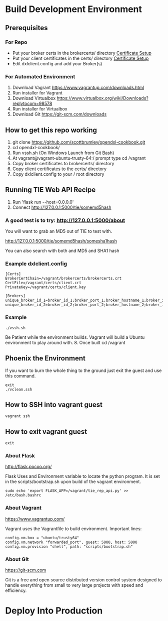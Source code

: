 # Build Development Environment

## Prerequisites

### For Repo
* Put your broker certs in the brokercerts/ directory [Certificate Setup](./cert_setup.md)
* Put your client certificates in the certs/ directory [Certificate Setup](./cert_setup.md)
* Edit dxlclient.config and add your Broker(s)

### For Automated Environment
1. Download Vagrant https://www.vagrantup.com/downloads.html
2. Run installer for Vagrant
3. Download Virtualbox https://www.virtualbox.org/wiki/Downloads?replytocom=98578
4. Run installer for Virtualbox
3. Download Git https://git-scm.com/downloads


## How to get this repo working

1. git clone https://github.com/scottbrumley/opendxl-cookbook.git
2. cd opendxl-cookbook/
3. Run vssh.sh (On Windows Launch from Git Bash)
4. At vagrant@vagrant-ubuntu-trusty-64:/ prompt type cd /vagrant
5. Copy broker certificates to brokercerts/ directory
6. Copy client certificates to the certs/ directory
7. Copy dxlclient.config to your / root directory

## Running TIE Web API Recipe
1. Run 'flask run --host=0.0.0.0'
2. Connect http://127.0.0.1:5000/tie/somemd5hash

### A good test is to try: http://127.0.0.1:5000/about

You will want to grab an MD5 out of TIE to test with.  

http://127.0.0.1:5000/tie/somemd5hash/somesha1hash

You can also search with both and MD5 and SHA1 hash

### Example dxlclient.config
```
[Certs]
BrokerCertChain=/vagrant/brokercerts/brokercerts.crt
CertFile=/vagrant/certs/client.crt
PrivateKey=/vagrant/certs/client.key

[Brokers]
unique_broker_id_1=broker_id_1;broker_port_1;broker_hostname_1;broker_ip_1
unique_broker_id_2=broker_id_2;broker_port_2;broker_hostname_2;broker_ip_2
```

### Example
```
./vssh.sh
```


Be Patient while the environment builds.  Vagrant will build a Ubuntu environment to play around with.
8. Once built cd /vagrant

## Phoenix the Environment
If you want to burn the whole thing to the ground just exit the guest and use this command.
```
exit
./vclean.ssh
```

## How to SSH into vagrant guest
```
vagrant ssh
```

## How to exit vagrant guest
```
exit
```

### About Flask
  http://flask.pocoo.org/
 
Flask Uses and Environment variable to locate the python program.  It is set in the scripts/bootstrap.sh upon build of the vagrant environment.
  ```
  sudo echo 'export FLASK_APP=/vagrant/tie_rep_api.py' >> /etc/bash.bashrc
  ```

### About Vagrant
https://www.vagrantup.com/

Vagrant uses the Vagrantfile to build environment.  Important lines:
```
config.vm.box = "ubuntu/trusty64"
config.vm.network "forwarded_port", guest: 5000, host: 5000
config.vm.provision "shell", path: "scripts/bootstrap.sh"
```

### About Git
https://git-scm.com

Git is a free and open source distributed version control system designed to handle everything from small to very large projects with speed and efficiency.

# Deploy Into Production
